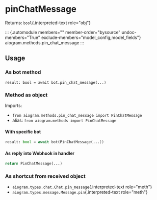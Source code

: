 # pinChatMessage

Returns: `bool`{.interpreted-text role="obj"}

::: {.automodule members="" member-order="bysource" undoc-members="True" exclude-members="model_config,model_fields"}
aiogram.methods.pin_chat_message
:::

## Usage

### As bot method

``` 
result: bool = await bot.pin_chat_message(...)
```

### Method as object

Imports:

-   `from aiogram.methods.pin_chat_message import PinChatMessage`
-   alias: `from aiogram.methods import PinChatMessage`

#### With specific bot

``` python
result: bool = await bot(PinChatMessage(...))
```

#### As reply into Webhook in handler

``` python
return PinChatMessage(...)
```

### As shortcut from received object

-   `aiogram.types.chat.Chat.pin_message`{.interpreted-text role="meth"}
-   `aiogram.types.message.Message.pin`{.interpreted-text role="meth"}

